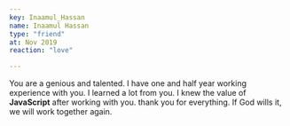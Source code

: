 ```yaml
--- 
key: Inaamul_Hassan
name: Inaamul Hassan
type: "friend"
at: Nov 2019
reaction: "love"

---
```


You are a genious and talented. I have one and half year working experience with you. I learned a lot from you. I knew the value of **JavaScript** after working with you. thank you for everything. If God wills it, we will work together again.
